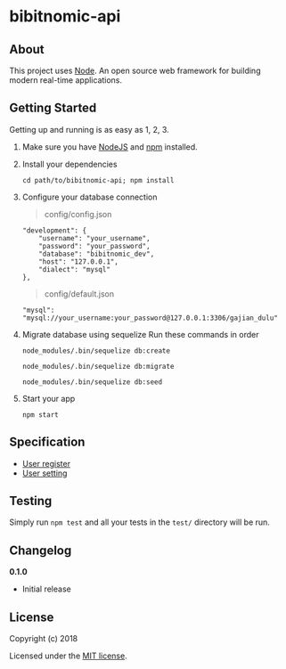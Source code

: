 # bibitnomic-api

>

## About

This project uses [Node](https://nodejs.org/). An open source web framework for building modern real-time applications.

## Getting Started

Getting up and running is as easy as 1, 2, 3.

1.  Make sure you have [NodeJS](https://nodejs.org/) and [npm](https://www.npmjs.com/) installed.
2.  Install your dependencies

    ```
    cd path/to/bibitnomic-api; npm install
    ```
    
3.  Configure your database connection
    > config/config.json

    ```
    "development": {
        "username": "your_username",
        "password": "your_password",
        "database": "bibitnomic_dev",
        "host": "127.0.0.1",
        "dialect": "mysql"
    },
    ```
    > config/default.json

    ```
    "mysql": "mysql://your_username:your_password@127.0.0.1:3306/gajian_dulu"
    ```

4.  Migrate database using sequelize
    Run these commands in order
    ```
    node_modules/.bin/sequelize db:create
    ```

    ```
    node_modules/.bin/sequelize db:migrate
    ```

    ```
    node_modules/.bin/sequelize db:seed
    ```

5.  Start your app

    ```
    npm start
    ```

## Specification

* [User register](https://gitlab.com/refactory-bibitnomic/gajian-dulu/wikis/Registration-Specification)
* [User setting](https://gitlab.com/refactory-bibitnomic/gajian-dulu/wikis/Setting-Spesification)

## Testing

Simply run `npm test` and all your tests in the `test/` directory will be run.

## Changelog

**0.1.0**

* Initial release

## License

Copyright (c) 2018

Licensed under the [MIT license](LICENSE).
